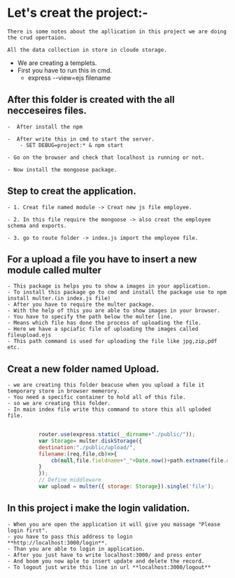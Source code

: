 # Let's creat the project:-

    There is some notes about the apllication in this project we are doing the crud opertaion.

    All the data collection in store in cloude storage.

-   We are creating a templets.
-   First you have to run this in cmd.
    -  express --view=ejs filename
  
##    After this folder is created with the all necceseires files.

    -  After install the npm

    -  After write this in cmd to start the server.
        - SET DEBUG=project:* & npm start
    
    - Go on the browser and check that localhost is running or not.
    
    - Now install the mongoose package.

## Step to creat the application.

    - 1. Creat file named module -> Creat new js file employee.
        
    - 2. In this file require the mongoose -> also creat the employee schema and exports.
    
    - 3. go to route folder -> index.js import the employee file. 
  

## For a upload a file you have to  insert a new module called multer

    - This package is helps you to show a images in your application.
    - To install this package go to cmd and install the package use to npm install multer.(in index.js file)
    - After you have to require the multer package.
    - With the help of this you are able to show images in your browser.
    - You have to specify the path below the multer line.
    - Means which file has done the process of uploading the file.
    - Here we have a spciafic file of uploading the images called fileupload.ejs
    - This path command is used for uploading the file like jpg,zip,pdf etc.

## Creat a new folder named Upload.

    - we are creating this folder beacuse when you upload a file it temporary store in browser memerory.
    - You need a specific container to hold all of this file.
    - so we are creating this folder.
    - In main index file write this command to store this all uploded file.
  
  ```js
            
            router.use(express.static(__dirname+"./public/"));
            var Storage= multer.diskStorage({
            destination:"./public/upload/",
            filename:(req,file,cb)=>{
                cb(null,file.fieldname+"_"+Date.now()+path.extname(file.originalname))
            }
            });
            // Define middleware
            var upload = multer({ storage: Storage}).single('file');
  ```

  ## In this project i make the login validation.
    
    - When you are open the application it will give you massage "Please login first".
    - you have to pass this address to login **http://localhost:3000/login**.
    - Than you are able to login in application.
    - After you just have to write localhost:3000/ and press enter
    - And boom you now aple to insert update and delete the record.
    - To logout just write this line in url **localhost:3000/logout**